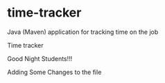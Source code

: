 # time-tracker
Java (Maven) application for tracking time on the job

Time tracker

Good Night Students!!!


Adding Some Changes to the file
